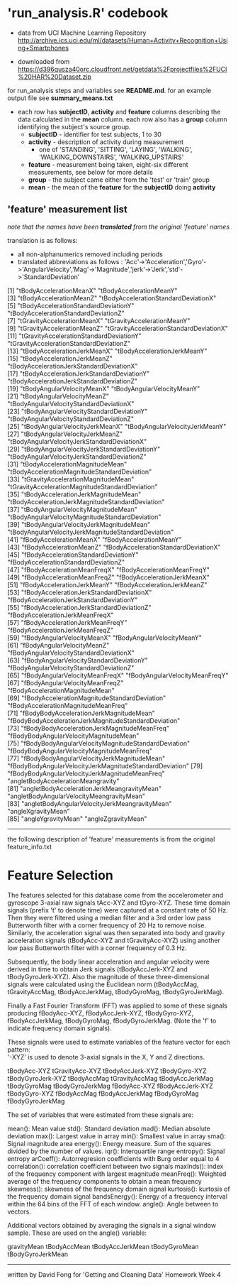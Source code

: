 # 'run_analysis.R' codebook

* data from UCI Machine Learning Repository
http://archive.ics.uci.edu/ml/datasets/Human+Activity+Recognition+Using+Smartphones

* downloaded from 
https://d396qusza40orc.cloudfront.net/getdata%2Fprojectfiles%2FUCI%20HAR%20Dataset.zip


for run_analysis steps and variables see **README.md**.
for an example output file see **summary_means.txt**

* each row has **subjectID**, **activity** and **feature** columns describing the data calculated in the **mean** column. each row also has a **group** column identifying the subject's source group.
  * **subjectID** - identifier for test subjects, 1 to 30
  * **activity** - description of activity during measurement
    * one of 'STANDING', 'SITTING', 'LAYING', 'WALKING', 'WALKING_DOWNSTAIRS', 'WALKING_UPSTAIRS'
  * **feature** - measurement being taken, eight-six different measurements, see below for more details
  * **group** - the subject came either from the 'test' or 'train' group
  * **mean** - the mean of the **feature** for the **subjectID** doing **activity**

## 'feature' measurement list

*note that the names have been **translated** from the original 'feature' names*

translation is as follows:
* all non-alphanumerics removed including periods
* translated abbreviations as follows : 'Acc'->'Acceleration','Gyro'->'AngularVelocity','Mag'->'Magnitude','jerk'->'Jerk','std'->'StandardDeviation'

 [1] "tBodyAccelerationMeanX"                                 "tBodyAccelerationMeanY"                                
 [3] "tBodyAccelerationMeanZ"                                 "tBodyAccelerationStandardDeviationX"                   
 [5] "tBodyAccelerationStandardDeviationY"                    "tBodyAccelerationStandardDeviationZ"                   
 [7] "tGravityAccelerationMeanX"                              "tGravityAccelerationMeanY"                             
 [9] "tGravityAccelerationMeanZ"                              "tGravityAccelerationStandardDeviationX"                
[11] "tGravityAccelerationStandardDeviationY"                 "tGravityAccelerationStandardDeviationZ"                
[13] "tBodyAccelerationJerkMeanX"                             "tBodyAccelerationJerkMeanY"                            
[15] "tBodyAccelerationJerkMeanZ"                             "tBodyAccelerationJerkStandardDeviationX"               
[17] "tBodyAccelerationJerkStandardDeviationY"                "tBodyAccelerationJerkStandardDeviationZ"               
[19] "tBodyAngularVelocityMeanX"                              "tBodyAngularVelocityMeanY"                             
[21] "tBodyAngularVelocityMeanZ"                              "tBodyAngularVelocityStandardDeviationX"                
[23] "tBodyAngularVelocityStandardDeviationY"                 "tBodyAngularVelocityStandardDeviationZ"                
[25] "tBodyAngularVelocityJerkMeanX"                          "tBodyAngularVelocityJerkMeanY"                         
[27] "tBodyAngularVelocityJerkMeanZ"                          "tBodyAngularVelocityJerkStandardDeviationX"            
[29] "tBodyAngularVelocityJerkStandardDeviationY"             "tBodyAngularVelocityJerkStandardDeviationZ"            
[31] "tBodyAccelerationMagnitudeMean"                         "tBodyAccelerationMagnitudeStandardDeviation"           
[33] "tGravityAccelerationMagnitudeMean"                      "tGravityAccelerationMagnitudeStandardDeviation"        
[35] "tBodyAccelerationJerkMagnitudeMean"                     "tBodyAccelerationJerkMagnitudeStandardDeviation"       
[37] "tBodyAngularVelocityMagnitudeMean"                      "tBodyAngularVelocityMagnitudeStandardDeviation"        
[39] "tBodyAngularVelocityJerkMagnitudeMean"                  "tBodyAngularVelocityJerkMagnitudeStandardDeviation"    
[41] "fBodyAccelerationMeanX"                                 "fBodyAccelerationMeanY"                                
[43] "fBodyAccelerationMeanZ"                                 "fBodyAccelerationStandardDeviationX"                   
[45] "fBodyAccelerationStandardDeviationY"                    "fBodyAccelerationStandardDeviationZ"                   
[47] "fBodyAccelerationMeanFreqX"                             "fBodyAccelerationMeanFreqY"                            
[49] "fBodyAccelerationMeanFreqZ"                             "fBodyAccelerationJerkMeanX"                            
[51] "fBodyAccelerationJerkMeanY"                             "fBodyAccelerationJerkMeanZ"                            
[53] "fBodyAccelerationJerkStandardDeviationX"                "fBodyAccelerationJerkStandardDeviationY"               
[55] "fBodyAccelerationJerkStandardDeviationZ"                "fBodyAccelerationJerkMeanFreqX"                        
[57] "fBodyAccelerationJerkMeanFreqY"                         "fBodyAccelerationJerkMeanFreqZ"                        
[59] "fBodyAngularVelocityMeanX"                              "fBodyAngularVelocityMeanY"                             
[61] "fBodyAngularVelocityMeanZ"                              "fBodyAngularVelocityStandardDeviationX"                
[63] "fBodyAngularVelocityStandardDeviationY"                 "fBodyAngularVelocityStandardDeviationZ"                
[65] "fBodyAngularVelocityMeanFreqX"                          "fBodyAngularVelocityMeanFreqY"                         
[67] "fBodyAngularVelocityMeanFreqZ"                          "fBodyAccelerationMagnitudeMean"                        
[69] "fBodyAccelerationMagnitudeStandardDeviation"            "fBodyAccelerationMagnitudeMeanFreq"                    
[71] "fBodyBodyAccelerationJerkMagnitudeMean"                 "fBodyBodyAccelerationJerkMagnitudeStandardDeviation"   
[73] "fBodyBodyAccelerationJerkMagnitudeMeanFreq"             "fBodyBodyAngularVelocityMagnitudeMean"                 
[75] "fBodyBodyAngularVelocityMagnitudeStandardDeviation"     "fBodyBodyAngularVelocityMagnitudeMeanFreq"             
[77] "fBodyBodyAngularVelocityJerkMagnitudeMean"              "fBodyBodyAngularVelocityJerkMagnitudeStandardDeviation"
[79] "fBodyBodyAngularVelocityJerkMagnitudeMeanFreq"          "angletBodyAccelerationMeangravity"                     
[81] "angletBodyAccelerationJerkMeangravityMean"              "angletBodyAngularVelocityMeangravityMean"              
[83] "angletBodyAngularVelocityJerkMeangravityMean"           "angleXgravityMean"                                     
[85] "angleYgravityMean"                                      "angleZgravityMean"  

-----------------------------------

the following description of 'feature' measurements is from the original feature_info.txt

Feature Selection 
=================

The features selected for this database come from the accelerometer and gyroscope 3-axial raw signals tAcc-XYZ and tGyro-XYZ. These time domain signals (prefix 't' to denote time) were captured at a constant rate of 50 Hz. Then they were filtered using a median filter and a 3rd order low pass Butterworth filter with a corner frequency of 20 Hz to remove noise. Similarly, the acceleration signal was then separated into body and gravity acceleration signals (tBodyAcc-XYZ and tGravityAcc-XYZ) using another low pass Butterworth filter with a corner frequency of 0.3 Hz. 

Subsequently, the body linear acceleration and angular velocity were derived in time to obtain Jerk signals (tBodyAccJerk-XYZ and tBodyGyroJerk-XYZ). Also the magnitude of these three-dimensional signals were calculated using the Euclidean norm (tBodyAccMag, tGravityAccMag, tBodyAccJerkMag, tBodyGyroMag, tBodyGyroJerkMag). 

Finally a Fast Fourier Transform (FFT) was applied to some of these signals producing fBodyAcc-XYZ, fBodyAccJerk-XYZ, fBodyGyro-XYZ, fBodyAccJerkMag, fBodyGyroMag, fBodyGyroJerkMag. (Note the 'f' to indicate frequency domain signals). 

These signals were used to estimate variables of the feature vector for each pattern:  
'-XYZ' is used to denote 3-axial signals in the X, Y and Z directions.

tBodyAcc-XYZ
tGravityAcc-XYZ
tBodyAccJerk-XYZ
tBodyGyro-XYZ
tBodyGyroJerk-XYZ
tBodyAccMag
tGravityAccMag
tBodyAccJerkMag
tBodyGyroMag
tBodyGyroJerkMag
fBodyAcc-XYZ
fBodyAccJerk-XYZ
fBodyGyro-XYZ
fBodyAccMag
fBodyAccJerkMag
fBodyGyroMag
fBodyGyroJerkMag

The set of variables that were estimated from these signals are: 

mean(): Mean value
std(): Standard deviation
mad(): Median absolute deviation 
max(): Largest value in array
min(): Smallest value in array
sma(): Signal magnitude area
energy(): Energy measure. Sum of the squares divided by the number of values. 
iqr(): Interquartile range 
entropy(): Signal entropy
arCoeff(): Autorregresion coefficients with Burg order equal to 4
correlation(): correlation coefficient between two signals
maxInds(): index of the frequency component with largest magnitude
meanFreq(): Weighted average of the frequency components to obtain a mean frequency
skewness(): skewness of the frequency domain signal 
kurtosis(): kurtosis of the frequency domain signal 
bandsEnergy(): Energy of a frequency interval within the 64 bins of the FFT of each window.
angle(): Angle between to vectors.

Additional vectors obtained by averaging the signals in a signal window sample. These are used on the angle() variable:

gravityMean
tBodyAccMean
tBodyAccJerkMean
tBodyGyroMean
tBodyGyroJerkMean

---------------------------------------------

written by David Fong for 'Getting and Cleaning Data' Homework Week 4

